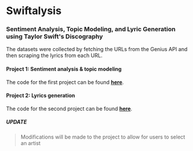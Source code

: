 # Swiftalysis
### Sentiment Analysis, Topic Modeling, and Lyric Generation using Taylor Swift's Discography 

The datasets were collected by fetching the URLs from the Genius API and then scraping the lyrics from each URL.

#### Project 1: Sentiment analysis & topic modeling
The code for the first project can be found [**here**](lyrics-analysis).

#### Project 2: Lyrics generation
The code for the second project can be found [**here**](lyrics-generator).

##### UPDATE
> Modifications will be made to the project to allow for users to select an artist 